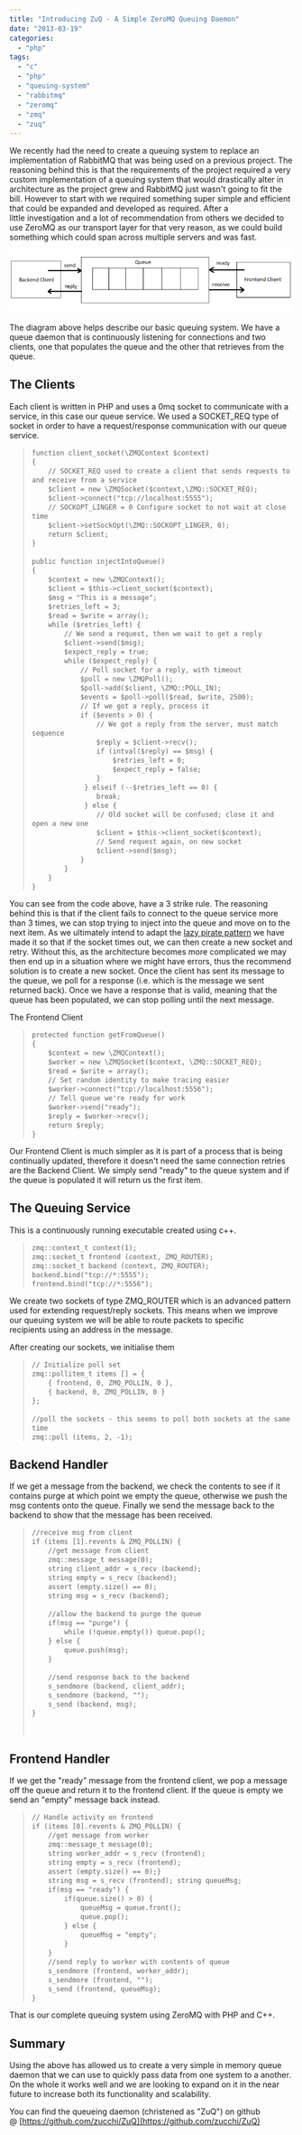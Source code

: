 ```yaml
---
title: "Introducing ZuQ - A Simple ZeroMQ Queuing Daemon"
date: "2013-03-19"
categories: 
  - "php"
tags: 
  - "c"
  - "php"
  - "queuing-system"
  - "rabbitmq"
  - "zeromq"
  - "zmq"
  - "zuq"
---
```


We recently had the need to create a queuing system to replace an implementation of RabbitMQ that was being used on a previous project. The reasoning behind this is that the requirements of the project required a very custom implementation of a queuing system that would drastically alter in architecture as the project grew and RabbitMQ just wasn't going to fit the bill. However to start with we required something super simple and efficient that could be expanded and developed as required. After a little investigation and a lot of recommendation from others we decided to use ZeroMQ as our transport layer for that very reason, as we could build something which could span across multiple servers and was fast.

<!--more-->

[![This is a simple Queue and Client Diagram](images/clientQueue.png)](http://phpboyscout.uk/wp-content/uploads/2013/03/clientQueue.png)

The diagram above helps describe our basic queuing system. We have a queue daemon that is continuously listening for connections and two clients, one that populates the queue and the other that retrieves from the queue.

## The Clients

Each client is written in PHP and uses a 0mq socket to communicate with a service, in this case our queue service. We used a SOCKET\_REQ type of socket in order to have a request/response communication with our queue service.

> ```
> function client_socket(\ZMQContext $context)
> {
>     // SOCKET_REQ used to create a client that sends requests to and receive from a service
>     $client = new \ZMQSocket($context,\ZMQ::SOCKET_REQ);
>     $client->connect("tcp://localhost:5555");
>     // SOCKOPT_LINGER = 0 Configure socket to not wait at close time
>     $client->setSockOpt(\ZMQ::SOCKOPT_LINGER, 0);
>     return $client;
> }
> 
> public function injectIntoQueue()
> {
>     $context = new \ZMQContext();
>     $client = $this->client_socket($context);
>     $msg = "This is a message";
>     $retries_left = 3;
>     $read = $write = array();
>     while ($retries_left) {
>         // We send a request, then we wait to get a reply
>         $client->send($msg);
>         $expect_reply = true;
>         while ($expect_reply) {
>             // Poll socket for a reply, with timeout
>             $poll = new \ZMQPoll();
>             $poll->add($client, \ZMQ::POLL_IN);
>             $events = $poll->poll($read, $write, 2500);
>             // If we got a reply, process it
>             if ($events > 0) {
>                 // We got a reply from the server, must match sequence
>                 $reply = $client->recv();
>                 if (intval($reply) == $msg) {
>                     $retries_left = 0;
>                     $expect_reply = false;
>                 }
>              } elseif (--$retries_left == 0) {
>                 break;
>              } else {
>                 // Old socket will be confused; close it and open a new one
>                 $client = $this->client_socket($context);
>                 // Send request again, on new socket
>                 $client->send($msg);
>             }
>         }
>     }
> }
> ```

You can see from the code above, have a 3 strike rule. The reasoning behind this is that if the client fails to connect to the queue service more than 3 times, we can stop trying to inject into the queue and move on to the next item. As we ultimately intend to adapt the [lazy pirate pattern](http://zguide.zeromq.org/page:all#Client-side-Reliability-Lazy-Pirate-Pattern "lazy pirate pattern") we have made it so that if the socket times out, we can then create a new socket and retry. Without this, as the architecture becomes more complicated we may then end up in a situation where we might have errors, thus the recommend solution is to create a new socket. Once the client has sent its message to the queue, we poll for a response (i.e. which is the message we sent returned back). Once we have a response that is valid, meaning that the queue has been populated, we can stop polling until the next message.

The Frontend Client

> ```
> protected function getFromQueue()
> {
>     $context = new \ZMQContext();
>     $worker = new \ZMQSocket($context, \ZMQ::SOCKET_REQ);
>     $read = $write = array();
>     // Set random identity to make tracing easier
>     $worker->connect("tcp://localhost:5556");
>     // Tell queue we're ready for work
>     $worker->send("ready");
>     $reply = $worker->recv();
>     return $reply;
> }
> ```

Our Frontend Client is much simpler as it is part of a process that is being continually updated, therefore it doesn't need the same connection retries are the Backend Client. We simply send "ready" to the queue system and if the queue is populated it will return us the first item.

## The Queuing Service

This is a continuously running executable created using c++.

> ```
> zmq::context_t context(1);
> zmq::socket_t frontend (context, ZMQ_ROUTER);
> zmq::socket_t backend (context, ZMQ_ROUTER);
> backend.bind("tcp://*:5555");
> frontend.bind("tcp://*:5556");
> ```

We create two sockets of type ZMQ\_ROUTER which is an advanced pattern used for extending request/reply sockets. This means when we improve our queuing system we will be able to route packets to specific recipients using an address in the message.

After creating our sockets, we initialise them

> ```
> // Initialize poll set
> zmq::pollitem_t items [] = {
>     { frontend, 0, ZMQ_POLLIN, 0 },
>     { backend, 0, ZMQ_POLLIN, 0 }
> };
> 
> //poll the sockets - this seems to poll both sockets at the same time
> zmq::poll (items, 2, -1);
> ```

## Backend Handler

If we get a message from the backend, we check the contents to see if it contains purge at which point we empty the queue, otherwise we push the msg contents onto the queue. Finally we send the message back to the backend to show that the message has been received.

> ```
> //receive msg from client
> if (items [1].revents & ZMQ_POLLIN) {
>     //get message from client
>     zmq::message_t message(0);
>     string client_addr = s_recv (backend);
>     string empty = s_recv (backend);
>     assert (empty.size() == 0);
>     string msg = s_recv (backend);
> 
>     //allow the backend to purge the queue
>     if(msg == "purge") {
>         while (!queue.empty()) queue.pop();
>     } else {
>         queue.push(msg);
>     }
> 
>     //send response back to the backend
>     s_sendmore (backend, client_addr);
>     s_sendmore (backend, "");
>     s_send (backend, msg);
> }
> ```
> 
>  

## Frontend Handler

If we get the "ready" message from the frontend client, we pop a message off the queue and return it to the frontend client. If the queue is empty we send an "empty" message back instead.

> ```
> // Handle activity on frontend
> if (items [0].revents & ZMQ_POLLIN) {
>     //get message from worker
>     zmq::message_t message(0);
>     string worker_addr = s_recv (frontend);
>     string empty = s_recv (frontend);
>     assert (empty.size() == 0);}
>     string msg = s_recv (frontend); string queueMsg;
>     if(msg == "ready") {
>         if(queue.size() > 0) {
>             queueMsg = queue.front();
>             queue.pop();
>         } else {
>             queueMsg = "empty";
>         }
>     }
>     //send reply to worker with contents of queue
>     s_sendmore (frontend, worker_addr);
>     s_sendmore (frontend, "");
>     s_send (frontend, queueMsg);
> }
> ```

That is our complete queuing system using ZeroMQ with PHP and C++.

## Summary

Using the above has allowed us to create a very simple in memory queue daemon that we can use to quickly pass data from one system to a another. On the whole it works well and we are looking to expand on it in the near future to increase both its functionality and scalability.

You can find the queueing daemon (christened as "ZuQ") on github @ [https://github.com/zucchi/ZuQ](https://github.com/zucchi/ZuQ)
